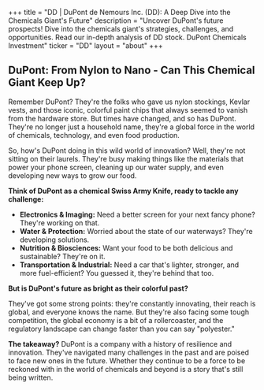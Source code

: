 +++
title = "DD |  DuPont de Nemours Inc. (DD): A Deep Dive into the Chemicals Giant's Future"
description = "Uncover DuPont's future prospects!  Dive into the chemicals giant's strategies, challenges, and opportunities. Read our in-depth analysis of DD stock. DuPont Chemicals Investment"
ticker = "DD"
layout = "about"
+++

        


## DuPont: From Nylon to Nano - Can This Chemical Giant Keep Up? 

Remember DuPont? They're the folks who gave us nylon stockings, Kevlar vests, and those iconic, colorful paint chips that always seemed to vanish from the hardware store. But times have changed, and so has DuPont. They're no longer just a household name, they're a global force in the world of chemicals, technology, and even food production.  

So, how's DuPont doing in this wild world of innovation? Well, they're not sitting on their laurels. They're busy making things like the materials that power your phone screen, cleaning up our water supply, and even developing new ways to grow our food.  

**Think of DuPont as a chemical Swiss Army Knife, ready to tackle any challenge:** 

* **Electronics & Imaging:** Need a better screen for your next fancy phone?  They're working on that. 
* **Water & Protection:** Worried about the state of our waterways?  They're developing solutions.
* **Nutrition & Biosciences:**  Want your food to be both delicious and sustainable?  They're on it.
* **Transportation & Industrial:** Need a car that's lighter, stronger, and more fuel-efficient? You guessed it, they're behind that too.

**But is DuPont's future as bright as their colorful past?**

They've got some strong points: they're constantly innovating, their reach is global, and everyone knows the name.  But they're also facing some tough competition, the global economy is a bit of a rollercoaster, and the regulatory landscape can change faster than you can say "polyester."

**The takeaway?**  DuPont is a company with a history of resilience and innovation. They've navigated many challenges in the past and are poised to face new ones in the future.  Whether they continue to be a force to be reckoned with in the world of chemicals and beyond is a story that's still being written.   

        
